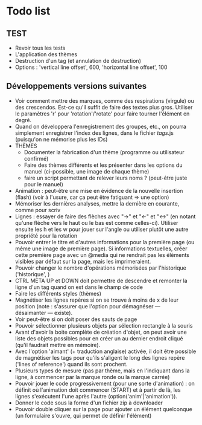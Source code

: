 # Todo list

## TEST

* Revoir tous les tests
* L'application des thèmes
* Destruction d'un tag (et annulation de destruction)
* Options : 'vertical line offset', 600, 'horizontal line offset', 100

## Développements versions suivantes

* Voir comment mettre des marques, comme des respirations (virgule) ou des crescendos. Est-ce qu'il suffit de faire des textes plus gros. Utiliser le paramètres 'r' pour 'rotation'/'rotate' pour faire tourner l'élément en degré.
* Quand on développera l'enregistrement des groupes, etc., on pourra simplement enregistrer l'index des lignes, dans le fichier _tags_.js (puisqu'on ne mémorise plus les IDs)
* THÈMES
  * Documenter la fabrication d'un thème (programme ou utilisateur confirmé)
  * Faire des thèmes différents et les présenter dans les options du manuel (ci-possible, une image de chaque thème)
  * faire un script permettant de relever leurs noms ? (peut-être juste pour le manuel)
* Animation : peut-être une mise en évidence de la nouvelle insertion (flash) (voir à l'usure, car ça peut être fatiguant => une option)
* Mémoriser les dernières analyses, mettre la dernière en courante, comme pour scriv
* Lignes : essayer de faire des flèches avec "->" et "<-" et "<->" (en notant qu'une flèche vers le haut ou le bas est comme celles-ci). Utiliser ensuite les h et les w pour jouer sur l'angle ou utiliser plutôt une autre propriété pour la rotation
* Pouvoir entrer le titre et d'autres informations pour la première page (ou même une image de première page). Si informations textuelles, créer cette première page avec un @media qui ne rendrait pas les éléments visibles par défaut sur la page, mais les imprimeraient.
* Pouvoir changer le nombre d'opérations mémorisées par l'historique ('historique', <nombre>)
* CTRL META UP et DOWN doit permettre de descendre et remonter la ligne d'un tag quand on est dans le champ de code
* Faire les différents styles (thèmes)
* Magnétiser les lignes repères si on se trouve à moins de x de leur position (note : s'assurer que l'option pour démagnéser — désaimanter — existe).
* Voir peut-être si on doit poser des sauts de page
* Pouvoir sélectionner plusieurs objets par sélection rectangle à la souris
* Avant d'avoir la boite complète de création d'objet, on peut avoir une liste des objets possibles pour en créer un au dernier endroit cliqué (qu'il faudrait mettre en mémoire).
* Avec l'option 'aimant' (+ traduction anglaise) activée, il doit être possible de magnétiser les tags pour qu'ils s'aligent le long des lignes repère ('lines of reference') quand ils sont prochent.
* Plusieurs types de mesure (pas par thème, mais en l'indiquant dans la ligne, à commencer par la marque ronde ou la marque carrée)
* Pouvoir jouer le code progressivement (pour une sorte d'animation) : on définit où l'animation doit commencer (START) et à partir de là, les lignes s'exécutent l'une après l'autre (option('anim'|'animation')).
* Donner le code sous la forme d'un fichier zip à downloader
* Pouvoir double cliquer sur la page pour ajouter un élément quelconque (un formulaire s'ouvre, qui permet de définir l'élément)

